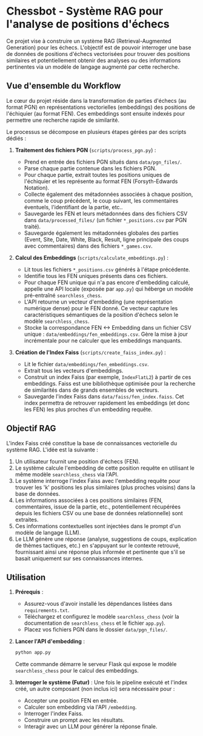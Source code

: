 # Chessbot - Système RAG pour l'analyse de positions d'échecs

Ce projet vise à construire un système RAG (Retrieval-Augmented Generation) pour les échecs. L'objectif est de pouvoir interroger une base de données de positions d'échecs vectorisées pour trouver des positions similaires et potentiellement obtenir des analyses ou des informations pertinentes via un modèle de langage augmenté par cette recherche.

## Vue d'ensemble du Workflow

Le cœur du projet réside dans la transformation de parties d'échecs (au format PGN) en représentations vectorielles (embeddings) des positions de l'échiquier (au format FEN). Ces embeddings sont ensuite indexés pour permettre une recherche rapide de similarité.

Le processus se décompose en plusieurs étapes gérées par des scripts dédiés :

1.  **Traitement des fichiers PGN** (`scripts/process_pgn.py`) :
    * Prend en entrée des fichiers PGN situés dans `data/pgn_files/`.
    * Parse chaque partie contenue dans les fichiers PGN.
    * Pour chaque partie, extrait toutes les positions uniques de l'échiquier et les représente au format FEN (Forsyth-Edwards Notation).
    * Collecte également des métadonnées associées à chaque position, comme le coup précédent, le coup suivant, les commentaires éventuels, l'identifiant de la partie, etc..
    * Sauvegarde les FEN et leurs métadonnées dans des fichiers CSV dans `data/processed_files/` (un fichier `*_positions.csv` par PGN traité).
    * Sauvegarde également les métadonnées globales des parties (Event, Site, Date, White, Black, Result, ligne principale des coups avec commentaires) dans des fichiers `*_games.csv`.

2.  **Calcul des Embeddings** (`scripts/calculate_embeddings.py`) :
    * Lit tous les fichiers `*_positions.csv` générés à l'étape précédente.
    * Identifie tous les FEN uniques présents dans ces fichiers.
    * Pour chaque FEN unique qui n'a pas encore d'embedding calculé, appelle une API locale (exposée par `app.py`) qui héberge un modèle pré-entraîné `searchless_chess`.
    * L'API retourne un vecteur d'embedding (une représentation numérique dense) pour le FEN donné. Ce vecteur capture les caractéristiques sémantiques de la position d'échecs selon le modèle `searchless_chess`.
    * Stocke la correspondance FEN <-> Embedding dans un fichier CSV unique : `data/embeddings/fen_embeddings.csv`. Gère la mise à jour incrémentale pour ne calculer que les embeddings manquants.

3.  **Création de l'Index Faiss** (`scripts/create_faiss_index.py`) :
    * Lit le fichier `data/embeddings/fen_embeddings.csv`.
    * Extrait tous les vecteurs d'embeddings.
    * Construit un index Faiss (par exemple, `IndexFlatL2`) à partir de ces embeddings. Faiss est une bibliothèque optimisée pour la recherche de similarités dans de grands ensembles de vecteurs.
    * Sauvegarde l'index Faiss dans `data/faiss/fen_index.faiss`. Cet index permettra de retrouver rapidement les embeddings (et donc les FEN) les plus proches d'un embedding requête.

## Objectif RAG

L'index Faiss créé constitue la base de connaissances vectorielle du système RAG. L'idée est la suivante :

1.  Un utilisateur fournit une position d'échecs (FEN).
2.  Le système calcule l'embedding de cette position requête en utilisant le même modèle `searchless_chess` via l'API.
3.  Le système interroge l'index Faiss avec l'embedding requête pour trouver les 'k' positions les plus similaires (plus proches voisins) dans la base de données.
4.  Les informations associées à ces positions similaires (FEN, commentaires, issue de la partie, etc., potentiellement récupérées depuis les fichiers CSV ou une base de données relationnelle) sont extraites.
5.  Ces informations contextuelles sont injectées dans le prompt d'un modèle de langage (LLM).
6.  Le LLM génère une réponse (analyse, suggestions de coups, explication de thèmes tactiques, etc.) en s'appuyant sur le contexte retrouvé, fournissant ainsi une réponse plus informée et pertinente que s'il se basait uniquement sur ses connaissances internes.

## Utilisation

1.  **Prérequis** :
    * Assurez-vous d'avoir installé les dépendances listées dans `requirements.txt`.
    * Téléchargez et configurez le modèle `searchless_chess` (voir la documentation de `searchless_chess` et le fichier `app.py`).
    * Placez vos fichiers PGN dans le dossier `data/pgn_files/`.

2.  **Lancer l'API d'embedding** :
    ```bash
    python app.py
    ```
    Cette commande démarre le serveur Flask qui expose le modèle `searchless_chess` pour le calcul des embeddings.

3.  **Interroger le système (Futur)** :
    Une fois le pipeline exécuté et l'index créé, un autre composant (non inclus ici) sera nécessaire pour :
    * Accepter une position FEN en entrée.
    * Calculer son embedding via l'API `/embedding`.
    * Interroger l'index Faiss.
    * Construire un prompt avec les résultats.
    * Interagir avec un LLM pour générer la réponse finale.
